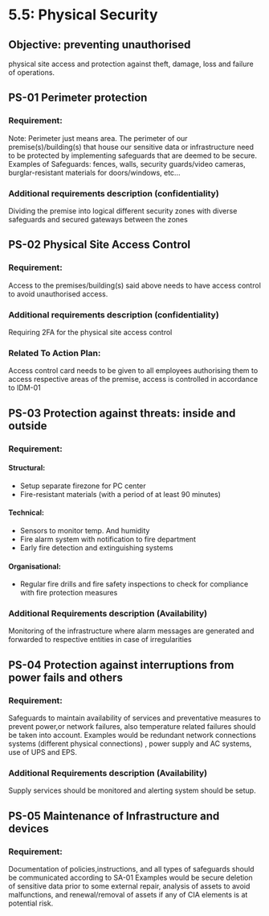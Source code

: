 # 5.5: Physical Security
## Objective: preventing unauthorised 

physical site access and protection against theft, damage, loss and failure of operations.

## PS-01 Perimeter protection
### Requirement:
Note: Perimeter just means area.
The perimeter of our premise(s)/building(s) that house our sensitive data or infrastructure need to be protected by implementing safeguards that are deemed to be secure.
Examples of Safeguards: fences, walls, security guards/video cameras, burglar-resistant materials for doors/windows, etc...

### Additional requirements description (confidentiality)
Dividing the premise into logical different security zones with diverse safeguards and secured gateways between the zones
## PS-02 Physical Site Access Control
### Requirement:
Access to the premises/building(s) said above needs to have access control to avoid unauthorised access.
### Additional requirements description (confidentiality)
Requiring 2FA for the physical site access control
### Related To Action Plan:
Access control card needs to be given to all employees authorising them to access respective areas of the premise, access is controlled in accordance to IDM-01

## PS-03 Protection against threats: inside and outside

### Requirement:
#### Structural:

- Setup separate firezone  for PC center
- Fire-resistant materials (with a period of at least 90 minutes)

#### Technical:
- Sensors to monitor temp. And humidity
- Fire alarm system with notification to fire department
- Early fire detection and extinguishing systems
#### Organisational:
- Regular fire drills and fire safety inspections to check for compliance with fire protection measures
### Additional Requirements description (Availability)
Monitoring of the infrastructure where alarm messages are generated and forwarded to respective entities in case of irregularities

## PS-04 Protection against interruptions from power fails and others
### Requirement:
Safeguards to maintain availability of services and preventative measures to prevent power,or network failures, also temperature related failures should be taken into account.
Examples would be redundant network connections systems (different physical connections) , power supply and AC systems, use of UPS and EPS.
### Additional Requirements description (Availability)
Supply services should be monitored and alerting system should be setup.


## PS-05 Maintenance of Infrastructure and devices
### Requirement:

Documentation of policies,instructions, and all types of safeguards should be communicated according to SA-01 
Examples would be secure deletion of sensitive data prior to some external repair, analysis of assets to avoid malfunctions, and renewal/removal of assets if any of CIA elements is at potential risk.

